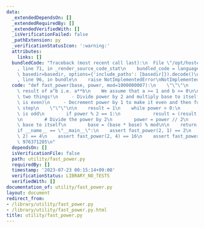```yaml
---
data:
  _extendedDependsOn: []
  _extendedRequiredBy: []
  _extendedVerifiedWith: []
  _isVerificationFailed: false
  _pathExtension: py
  _verificationStatusIcon: ':warning:'
  attributes:
    links: []
  bundledCode: "Traceback (most recent call last):\n  File \"/opt/hostedtoolcache/PyPy/3.7.13/x64/site-packages/onlinejudge_verify/documentation/build.py\"\
    , line 71, in _render_source_code_stat\n    bundled_code = language.bundle(stat.path,\
    \ basedir=basedir, options={'include_paths': [basedir]}).decode()\n  File \"/opt/hostedtoolcache/PyPy/3.7.13/x64/site-packages/onlinejudge_verify/languages/python.py\"\
    , line 96, in bundle\n    raise NotImplementedError\nNotImplementedError\n"
  code: "def fast_power(base, power, mod=1000000007):\n    \"\"\"\n    Returns the\
    \ result of a^b i.e. a**b\n    We assume that a >= 1 and b >= 0\n\n    Remember\
    \ two things!\n     - Divide power by 2 and multiply base to itself (if the power\
    \ is even)\n     - Decrement power by 1 to make it even and then follow the first\
    \ step\n    \"\"\"\n\n    result = 1\n    while power > 0:\n        # If power\
    \ is odd\n        if power % 2 == 1:\n            result = (result * base) % mod\n\
    \n        # Divide the power by 2\n        power = power // 2\n        # Multiply\
    \ base to itself\n        base = (base * base) % mod\n\n    return result\n\n\n\
    if __name__ == \"__main__\":\n    assert fast_power(2, 1) == 2\n    assert fast_power(2,\
    \ 2) == 4\n    assert fast_power(2, 4) == 16\n    assert fast_power(2, 100) ==\
    \ 976371285\n"
  dependsOn: []
  isVerificationFile: false
  path: utility/fast_power.py
  requiredBy: []
  timestamp: '2023-07-23 00:15:14+09:00'
  verificationStatus: LIBRARY_NO_TESTS
  verifiedWith: []
documentation_of: utility/fast_power.py
layout: document
redirect_from:
- /library/utility/fast_power.py
- /library/utility/fast_power.py.html
title: utility/fast_power.py
---
```

